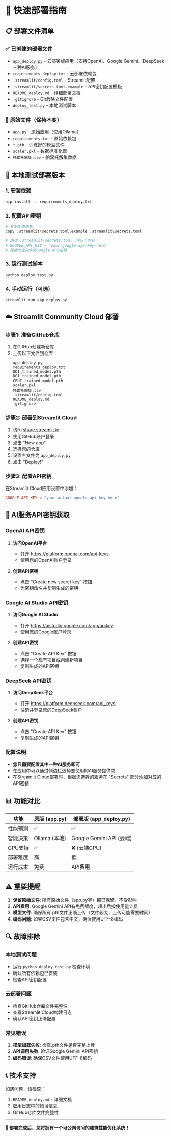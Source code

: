 # 🚀 快速部署指南

## 📋 部署文件清单

### ✅ 已创建的部署文件
- `app_deploy.py` - 云部署版应用（支持OpenAI、Google Gemini、DeepSeek三种AI服务）
- `requirements_deploy.txt` - 云部署依赖包
- `.streamlit/config.toml` - Streamlit配置
- `.streamlit/secrets.toml.example` - API密钥配置模板
- `README_deploy.md` - 详细部署文档
- `.gitignore` - Git忽略文件配置
- `deploy_test.py` - 本地测试脚本

### 📁 原始文件（保持不变）
- `app.py` - 原始应用（使用Ollama）
- `requirements.txt` - 原始依赖包
- `*.pth` - 训练好的模型文件
- `scaler.pkl` - 数据标准化器
- `帕累托解集.csv` - 帕累托解集数据

## 🔧 本地测试部署版本

### 1. 安装依赖
```bash
pip install -r requirements_deploy.txt
```

### 2. 配置API密钥
```bash
# 复制配置模板
copy .streamlit\secrets.toml.example .streamlit\secrets.toml

# 编辑 .streamlit/secrets.toml，将以下内容：
# GOOGLE_API_KEY = "your-google-api-key-here"
# 替换为您的实际Google API密钥
```

### 3. 运行测试脚本
```bash
python deploy_test.py
```

### 4. 手动运行（可选）
```bash
streamlit run app_deploy.py
```

## ☁️ Streamlit Community Cloud 部署

### 步骤1: 准备GitHub仓库
1. 在GitHub创建新仓库
2. 上传以下文件到仓库：
   ```
   app_deploy.py
   requirements_deploy.txt
   UDI_trained_model.pth
   DGI_trained_model.pth
   CEUI_trained_model.pth
   scaler.pkl
   帕累托解集.csv
   .streamlit/config.toml
   README_deploy.md
   .gitignore
   ```

### 步骤2: 部署到Streamlit Cloud
1. 访问 [share.streamlit.io](https://share.streamlit.io)
2. 使用GitHub账户登录
3. 点击 "New app"
4. 选择您的仓库
5. 设置主文件为 `app_deploy.py`
6. 点击 "Deploy!"

### 步骤3: 配置API密钥
在Streamlit Cloud应用设置中添加：
```toml
GOOGLE_API_KEY = "your-actual-google-api-key-here"
```

## 🔑 AI服务API密钥获取

### OpenAI API密钥
1. **访问OpenAI平台**
   - 打开 https://platform.openai.com/api-keys
   - 使用您的OpenAI账户登录

2. **创建API密钥**
   - 点击 "Create new secret key" 按钮
   - 为密钥命名并复制生成的密钥

### Google AI Studio API密钥
1. **访问Google AI Studio**
   - 打开 https://aistudio.google.com/app/apikey
   - 使用您的Google账户登录

2. **创建API密钥**
   - 点击 "Create API Key" 按钮
   - 选择一个现有项目或创建新项目
   - 复制生成的API密钥

### DeepSeek API密钥
1. **访问DeepSeek平台**
   - 打开 https://platform.deepseek.com/api_keys
   - 注册并登录您的DeepSeek账户

2. **创建API密钥**
   - 点击 "Create API Key" 按钮
   - 复制生成的API密钥

### 配置说明
- **您只需要配置其中一种AI服务即可**
- 在应用中可以通过侧边栏选择要使用的AI服务提供商
- 在Streamlit Cloud部署时，根据您选择的服务在 "Secrets" 部分添加对应的API密钥

## 📊 功能对比

| 功能 | 原版 (app.py) | 部署版 (app_deploy.py) |
|------|---------------|------------------------|
| 性能预测 | ✅ | ✅ |
| 智能决策 | Ollama (本地) | Google Gemini API (云端) |
| GPU支持 | ✅ | ❌ (云端CPU) |
| 部署难度 | 高 | 低 |
| 运行成本 | 免费 | API费用 |

## ⚠️ 重要提醒

1. **保留原始文件**: 所有原始文件（app.py等）都已保留，不受影响
2. **API费用**: Google Gemini API有免费额度，超出后按使用量计费
3. **模型文件**: 确保所有.pth文件正确上传（文件较大，上传可能需要时间）
4. **编码问题**: 如果CSV文件包含中文，确保使用UTF-8编码

## 🔍 故障排除

### 本地测试问题
- 运行 `python deploy_test.py` 检查环境
- 确认所有依赖包已安装
- 检查API密钥配置

### 云部署问题
- 检查GitHub仓库文件完整性
- 查看Streamlit Cloud构建日志
- 确认API密钥正确配置

### 常见错误
1. **模型加载失败**: 检查.pth文件是否完整上传
2. **API调用失败**: 验证Google Gemini API密钥
3. **编码错误**: 确保CSV文件使用UTF-8编码

## 📞 技术支持

如遇问题，请检查：
1. `README_deploy.md` - 详细文档
2. 应用日志中的错误信息
3. GitHub仓库文件完整性

---

**🎉 部署完成后，您将拥有一个可公网访问的建筑性能优化系统！**